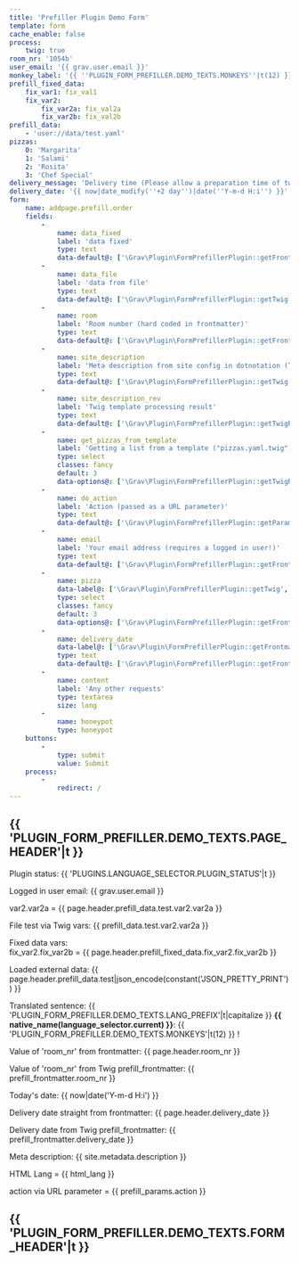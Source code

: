 ```yaml
---
title: 'Prefiller Plugin Demo Form'
template: form
cache_enable: false
process:
    twig: true
room_nr: '1054b'
user_email: '{{ grav.user.email }}'
monkey_label: '{{ ''PLUGIN_FORM_PREFILLER.DEMO_TEXTS.MONKEYS''|t(12) }}'
prefill_fixed_data:
    fix_var1: fix_val1
    fix_var2:
        fix_var2a: fix_val2a
        fix_var2b: fix_val2b
prefill_data:
    - 'user://data/test.yaml'
pizzas:
    0: 'Margarita'
    1: 'Salami'
    2: 'Rosita'
    3: 'Chef Special'
delivery_message: 'Delivery time (Please allow a preparation time of two days)' 
delivery_date: '{{ now|date_modify(''+2 day'')|date(''Y-m-d H:i'') }}'
form:
    name: addpage.prefill.order
    fields:
        -
            name: data_fixed
            label: 'data fixed'
            type: text
            data-default@: ['\Grav\Plugin\FormPrefillerPlugin::getFrontmatter', 'prefill_fixed_data.fix_var2.fix_var2b']
        -
            name: data_file
            label: 'data from file'
            type: text
            data-default@: ['\Grav\Plugin\FormPrefillerPlugin::getTwig', 'prefill_data.test.var1']
        -
            name: room
            label: 'Room number (hard coded in frontmatter)'
            type: text
            data-default@: ['\Grav\Plugin\FormPrefillerPlugin::getFrontmatter', 'room_nr', '42']
        -
            name: site_description
            label: 'Meta description from site config in dotnotation (Twig): site.metadata.description)'
            type: text
            data-default@: ['\Grav\Plugin\FormPrefillerPlugin::getTwig', 'site.metadata.description']
        -
            name: site_description_rev
            label: 'Twig template processing result'
            type: text
            data-default@: ['\Grav\Plugin\FormPrefillerPlugin::getTwigRender', 'to_upper_and_reverse', [ '{{ site.metadata.description }}', 'reversed text'] ]
        -
            name: get_pizzas_from_template
            label: 'Getting a list from a template ("pizzas.yaml.twig")'
            type: select
            classes: fancy
            default: 3
            data-options@: ['\Grav\Plugin\FormPrefillerPlugin::getTwigRender', 'pizzas.yaml.twig' ]
        -
            name: do_action
            label: 'Action (passed as a URL parameter)'
            type: text
            data-default@: ['\Grav\Plugin\FormPrefillerPlugin::getParameter', 'action']
        -
            name: email
            label: 'Your email address (requires a logged in user!)'
            type: text
            data-default@: ['\Grav\Plugin\FormPrefillerPlugin::getFrontmatter', 'user_email']
        -
            name: pizza
            data-label@: ['\Grav\Plugin\FormPrefillerPlugin::getTwig', PLUGIN_FORM_PREFILLER.DEMO_TEXTS.PIZZA_LABEL ]
            type: select
            classes: fancy
            default: 3
            data-options@: ['\Grav\Plugin\FormPrefillerPlugin::getFrontmatter', 'pizzas']
        -
            name: delivery_date
            data-label@: ['\Grav\Plugin\FormPrefillerPlugin::getFrontmatter', 'delivery_message']
            type: text
            data-default@: ['\Grav\Plugin\FormPrefillerPlugin::getFrontmatter', 'delivery_date']
        -
            name: content
            label: 'Any other requests'
            type: textarea
            size: long
        -
            name: honeypot
            type: honeypot
    buttons:
        -
            type: submit
            value: Submit
    process:
        -
            redirect: /
---
```


## {{ 'PLUGIN_FORM_PREFILLER.DEMO_TEXTS.PAGE_HEADER'|t }}

Plugin status: {{ 'PLUGINS.LANGUAGE_SELECTOR.PLUGIN_STATUS'|t }}

Logged in user email: {{ grav.user.email }}

var2.var2a = {{ page.header.prefill_data.test.var2.var2a }}

File test via Twig vars: {{ prefill_data.test.var2.var2a }}

Fixed data vars:   
fix_var2.fix_var2b = {{ page.header.prefill_fixed_data.fix_var2.fix_var2b }}

Loaded external data: {{ page.header.prefill_data.test|json_encode(constant('JSON_PRETTY_PRINT')) }}

Translated sentence: {{ 'PLUGIN_FORM_PREFILLER.DEMO_TEXTS.LANG_PREFIX'|t|capitalize }} **{{ native_name(language_selector.current) }}**: {{ 'PLUGIN_FORM_PREFILLER.DEMO_TEXTS.MONKEYS'|t(12) }} !

Value of 'room_nr' from frontmatter: {{ page.header.room_nr }}

Value of 'room_nr' from Twig prefill_frontmatter: {{ prefill_frontmatter.room_nr }}

Today's date: {{ now|date('Y-m-d H:i') }}

Delivery date straight from frontmatter: {{ page.header.delivery_date }}

Delivery date from Twig prefill_frontmatter: {{ prefill_frontmatter.delivery_date }}

Meta description: {{ site.metadata.description }}

HTML Lang = {{ html_lang }}

action via URL parameter = {{ prefill_params.action }}

## {{ 'PLUGIN_FORM_PREFILLER.DEMO_TEXTS.FORM_HEADER'|t }}
